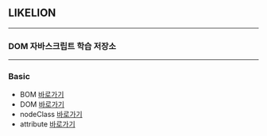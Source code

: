 ## LIKELION
---

### DOM 자바스크립트 학습 저장소

---

### Basic

- BOM [바로가기](https://github.com/simseonbeom/core_js/blob/02.dom/client/chapter/dom/01.BOM.js)
- DOM [바로가기](https://github.com/simseonbeom/core_js/blob/02.dom/client/chapter/dom/02.DOM.js)
- nodeClass [바로가기](https://github.com/simseonbeom/core_js/blob/02.dom/client/chapter/dom/03.nodeClass.js)
- attribute [바로가기](https://github.com/simseonbeom/core_js/blob/02.dom/client/chapter/dom/04.attribute.js)